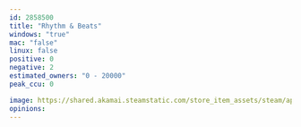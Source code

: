 ```yaml
---
id: 2858500
title: "Rhythm & Beats"
windows: "true"
mac: "false"
linux: false
positive: 0
negative: 2
estimated_owners: "0 - 20000"
peak_ccu: 0

image: https://shared.akamai.steamstatic.com/store_item_assets/steam/apps/2858500/header.jpg?t=1710500055
opinions:
---
```

